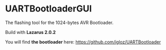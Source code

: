 # UARTBootloaderGUI
The flashing tool for the 1024-bytes AVR Bootloader.

Build with **Lazarus 2.0.2**

You will find **the bootloader** here: https://github.com/igloz/UARTBootloader